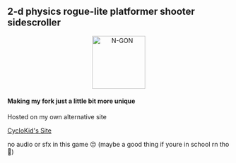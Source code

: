 ## 2-d physics rogue-lite platformer shooter sidescroller

<p align="center">
  <a href="http://cyclokid.github.io/ngon" target="blank"><img src="https://i.imgur.com/xM2gDVX.png" width="120" alt="N-GON" /></a>
</p>

#### Making my fork just a little bit more unique

Hosted on my own alternative site

[CycloKid's Site](https://cyclokid.github.io/n-gon-personal)

no audio or sfx in this game 😔 (maybe a good thing if youre in school rn tho 🤔)
